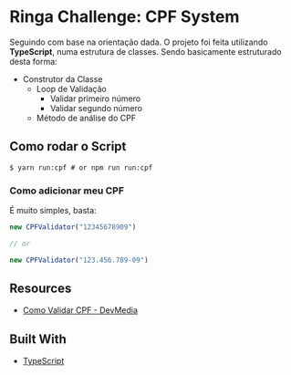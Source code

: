 # Ringa Challenge: CPF System

Seguindo com base na orientação dada. O projeto foi feita utilizando **TypeScript**, numa estrutura de classes. Sendo basicamente estruturado desta forma:

- Construtor da Classe
  - Loop de Validação
    - Validar primeiro número
    - Validar segundo número
  - Método de análise do CPF

## Como rodar o Script

```shell
$ yarn run:cpf # or npm run run:cpf
```

### Como adicionar meu CPF

É muito simples, basta:

```javascript
new CPFValidator("12345678909")

// or

new CPFValidator("123.456.789-09")
```

## Resources

- [Como Validar CPF - DevMedia](https://www.devmedia.com.br/validar-cpf-com-javascript/23916)

## Built With

- [TypeScript](https://www.typescriptlang.org/)